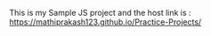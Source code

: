This is my Sample JS project and the host link is : https://mathiprakash123.github.io/Practice-Projects/
